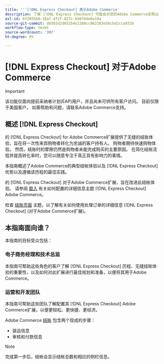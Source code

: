 ```yaml
---
title: '''[!DNL Express Checkout] 表示Adobe Commerce'
description: 了解 [!DNL Express Checkout] 可能会对您的Adobe Commerce实例以及如何成功载入和设置扩展有好处。
exl-id: 6f205568-18af-4f2f-827c-b46f04e0a10a
source-git-commit: d8302d2d652b4e2380cc862183e58cbd2cca831b
workflow-type: tm+mt
source-wordcount: '307'
ht-degree: 0%

---
```


# [!DNL Express Checkout] 对于Adobe Commerce

>[!IMPORTANT]
>
> 该功能仅面向提前采纳者计划(EAP)用户，并且尚未可供所有客户访问。 目前仅限于美国客户。 如需帮助和问题，请联系Adobe Commerce支持。

## 概述 [!DNL Express Checkout]

的 [!DNL Express Checkout] for Adobe Commerce扩展提供了无缝的结账体验，旨在将一次性来宾购物者转化为忠诚的客户持有人。 购物者期待快速购物体验。 然而，结账时的摩擦仍然是购物者未能完成购买的主要原因。 在简化结账流程并提高转化率时，您可以随意专注于真正具有影响力的事情。

本指南概述了Adobe Commerce的典型结帐体验以及 [!DNL Express Checkout] 优势以及遵循该历程的最佳实践。

的 [!DNL Express Checkout] 对于Adobe Commerce扩展，旨在改进此结帐体验。 请参阅 [载入](../express-checkout/onboarding.md) 有关如何配置的详细信息主题 [!DNL Express Checkout] Adobe Commerce。

检查 [结账页面](../express-checkout/checkout-page.md) 主题，以了解有关如何使用处理订单的详细信息 [!DNL Express Checkout] (对于Adobe Commerce扩展)。

## 本指南面向谁？

本指南的目标受众包括：

### 电子商务经理和技术总监

本指南可帮助这些角色的客户了解 [!DNL Express Checkout] 历程、无缝结账体验的重要性，以及如何对此扩展进行最佳规划和准备，以便将其用于Adobe Commerce。

### 运营和开发团队

本指南可帮助这些团队了解配置其 [!DNL Express Checkout] Adobe Commerce扩展，以便更轻松、更快捷、更经济。

Adobe Commerce [结账](https://glossary.magento.com/checkout) 包含两个现成的步骤：

- 装运信息
- 审核和付款信息

>[!NOTE]
>
> 完成第一步后，结帐会显示结帐总数和相应的侧栏信息。
